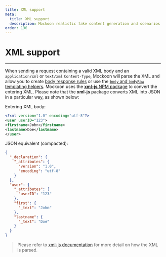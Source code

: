 ```yaml
---
title: XML support
meta:
  title: XML support
  description: Mockoon realistic fake content generation and scenarios support XML in requests body
order: 130
---
```


# XML support

---

When sending a request containing a valid XML body and an `application/xml` or `text/xml` `Content-Type`, Mockoon will parse the XML and allow you to create [body response rules](docs:route-responses/dynamic-rules) or use the [`body` and `bodyRaw` templating helpers](docs:templating/mockoon-request-helpers#body). Mockoon uses the [**xml-js** NPM package](https://www.npmjs.com/package/xml-js) to convert the entering XML. Please note that the **xml-js** package converts XML into JSON in a particular way, as shown below:

Entering XML body:

```xml
<?xml version="1.0" encoding="utf-8"?>
<user userID="123">
<firstname>John</firstname>
<lastname>Doe</lastname>
</user>
```

JSON equivalent (compacted):

```json
{
  "_declaration": {
    "_attributes": {
      "version": "1.0",
      "encoding": "utf-8"
    }
  },
  "user": {
    "_attributes": {
      "userID": "123"
    },
    "first": {
      "_text": "John"
    },
    "lastname": {
      "_text": "Doe"
    }
  }
}
```

> Please refer to [xml-js documentation](https://www.npmjs.com/package/xml-js) for more detail on how the XML is parsed.
